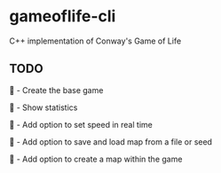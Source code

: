 # gameoflife-cli
C++ implementation of Conway's Game of Life

## TODO

:black_square_button: - Create the base game

:black_square_button: - Show statistics

:black_square_button: - Add option to set speed in real time

:black_square_button: - Add option to save and load map from a file or seed

:black_square_button: - Add option to create a map within the game
